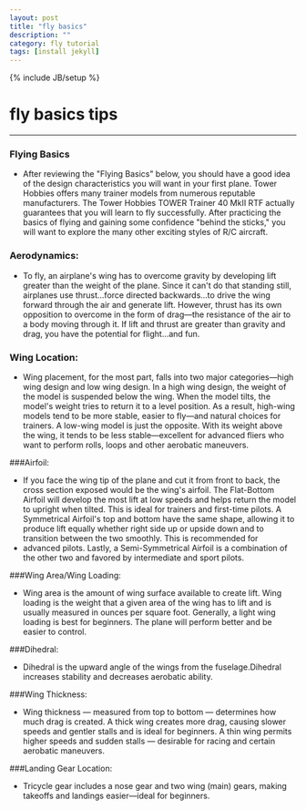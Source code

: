 ```yaml
---
layout: post
title: "fly basics"
description: ""
category: fly tutorial
tags: [install jekyll]
---
```

{% include JB/setup %}
# fly basics tips
---

### Flying Basics

* After reviewing the "Flying Basics" below, you should have a good idea of the design characteristics you will want in your first plane. Tower Hobbies offers many trainer models from numerous reputable manufacturers. The Tower Hobbies TOWER Trainer 40 MkII RTF actually guarantees that you will learn to fly successfully. After practicing the basics of flying and gaining some confidence "behind the sticks," you will want to explore the many other exciting styles of R/C aircraft.

### Aerodynamics:

* To fly, an airplane's wing has to overcome gravity by developing lift greater than the weight of the plane. Since it can't do that standing still, airplanes use thrust...force directed backwards...to drive the wing forward through the air and generate lift. However, thrust has its own opposition to overcome in the form of drag—the resistance of the air to a body moving through it. If lift and thrust are greater than gravity and drag, you have the potential for flight...and fun.

### Wing Location:

* Wing placement, for the most part, falls into two major categories—high wing design and low wing design. In a high wing design, the weight of the model is suspended below the wing. When the model tilts, the model's weight tries to return it to a level position. As a result, high-wing models tend to be more stable, easier to fly—and natural choices for trainers. A low-wing model is just the opposite. With its weight above the wing, it tends to be less stable—excellent for advanced fliers
who want to perform rolls, loops and other aerobatic maneuvers.

###Airfoil:

* If you face the wing tip of the plane and cut it from front to back, the cross section exposed would be the wing's airfoil. The Flat-Bottom Airfoil will develop the most lift at low speeds and helps return the model to upright when tilted. This is ideal for trainers and first-time pilots. A Symmetrical Airfoil's top and bottom have the same shape, allowing it to produce lift equally whether right side up or upside down and to transition between the two smoothly. This is recommended for
* advanced pilots. Lastly, a Semi-Symmetrical Airfoil is a combination of the other two and favored by intermediate and sport pilots.

###Wing Area/Wing Loading:

* Wing area is the amount of wing surface available to create lift. Wing loading is the weight that a given area of the wing has to lift and is usually measured in ounces per square foot. Generally, a light wing loading is best for beginners. The plane will perform better and be easier to control.

###Dihedral:
* Dihedral is the upward angle of the wings from the fuselage.Dihedral increases stability and decreases aerobatic ability.

###Wing Thickness:

* Wing thickness — measured from top to bottom — determines how much drag is created. A thick wing creates more drag, causing slower speeds and gentler stalls and is ideal for beginners. A thin wing permits higher speeds and sudden stalls — desirable for racing and certain aerobatic maneuvers.

###Landing Gear Location:

* Tricycle gear includes a nose gear and two wing (main) gears, making takeoffs and landings easier—ideal for beginners.




 


